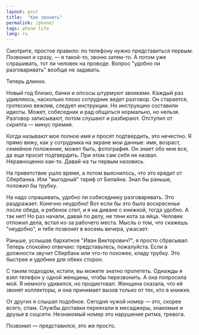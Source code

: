 ```yaml
---
layout: post
title:  "Как звонить"
permalink: /phone/
tags: phone life
lang: ru
---
```


Смотрите, простое правило: по телефону нужно представиться первым. Позвонил и
сразу, — я такой-то, звоню затем-то. А потом уже спрашивать, тот ли человек на
проводе. Вопрос "удобно ли разговаривать" вообще не задавать.

Теперь длинно.

Новый год близко, банки и опсосы штурмуют звонками. Каждый раз удивляюсь,
насколько плохо сотрудник ведет разговор. Он старается, гротескно вежлив,
следует инструкции. Но инструкцию составили идиоты. Может, собеседник и рад
общаться нормально, но нельзя. Разговор записывают, потом слушают и
разбирают. Отступил от скрипта — минус премия.

Когда называют мое полное имя и просят подтвердить, это нечестно. Я прямо вижу,
как у сотрудника на экране мои данные: имя, возраст, семейное положение, может
быть, фотография. Он знает обо мне все, да еще просит подтвердить. При этом сам
себя не назвал. Неравноценно как-то. Давай-ка ты первым назовись.

На приветствие ушло время, а потом выяснилось, что это кредит от Сбербанка. Или
"выгодный" тариф от Билайна. Знал бы раньше, положил бы трубку.

На надо спрашивать, удобно ли собеседнику разговаривать. Это раздражает. Конечно
неудобно! Вот если бы это было воскресенье после обеда, и ребенок спит, и я на
диване с книжкой, тогда удобно. А так нет! Но раз начали, давай по делу, не тяни
кота за яйца. Человек отложил дела, встал из-за рабочего места. Мысль о том, что
скажешь "неудобно", и тебе позвонят в восемь вечера, ужасает.

Раньше, услышав бархатное "Иван Викторович?", я просто сбрасывал. Теперь
спокойно отвечаю: представьтесь, пожалуйста. Если в должности звучит Сбербанк
или что-то похожее, кладу трубку. Это быстрее и удобнее для обеих сторон.

С таким подходом, кстати, вы можете знатно пролететь. Однажды я взял телефон у
одной женщины, чтобы перезвонить. А она попросила мой. Я немного удивился, но
продиктовал. Женщина сказала, что ей звонят коллекторы, и она принимает вызов
только от тех, кто в книжке.

От других я слышал подобное. Сегодня чужой номер — это, скорее всего,
спам. Службы доставки переехали в месаджеры, знакомые и друзья в
соцсети. Незнакомый номер это нарушение ритма, тревога.

Позвонил — представился, это же просто.
